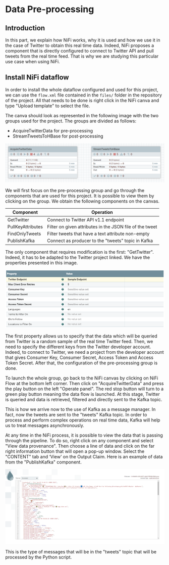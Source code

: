 # Data Pre-processing

## Introduction

In this part, we explain how NiFi works, why it is used and how we use it in the case of Twitter to obtain this real time data. Indeed, NiFi proposes a component that is directly configured to connect to Twitter API and pull tweets from the real time feed. That is why we are studying this particular use case when using NiFi.

## Install NiFi dataflow

In order to install the whole dataflow configured and used for this project, we can use the `flow.xml` file contained in the `files/` folder in the repository of the project. All that needs to be done is right click in the NiFi canva and type "Upload template" to select the file.

The canva should look as represented in the following image with the two groups used for the project. The groups are divided as follows:
- AcquireTwitterData for pre-processing
- StreamTweetsToHBase for post-processing

![groups](https://github.com/AmauryDM/twitter-dataflow/blob/main/images/groups.png)

We will first focus on the pre-processing group and go through the components that are used for this project. It is possible to view them by clicking on the group. We obtain the following components on the canvas.

| Component | Operation |
| --- | --- |
| GetTwitter | Connect to Twitter API v1.1 endpoint |
| PullKeyAttributes | Filter on given attributes in the JSON file of the tweet |
| FindOnlyTweets | Filter tweets that have a text attribute non-empty |
| PublishKafka | Connect as producer to the "tweets" topic in Kafka |

The only component that requires modification is the first: "GetTwitter". Indeed, it has to be adapted to the Twitter project linked. We have the properties presented in this image.

![properties](https://github.com/AmauryDM/twitter-dataflow/blob/main/images/properties.png)

The first property allows us to specify that the data which will be queried from Twitter is a random sample of the real time Twitter feed. Then, we need to specify the different keys from the Twitter developer account. Indeed, to connect to Twitter, we need a project from the developer account that gives Consumer Key, Consumer Secret, Access Token and Access Token Secret. After that, the configuration of the pre-processing group is done. 

To launch the whole group, go back to the NiFi canvas by clicking on NiFi Flow at the bottom left corner. Then click on "AcquireTwitterData" and press the play button on the left "Operate panel". The red stop button will turn to a green play button meaning the data flow is launched. At this stage, Twitter is queried and data is retrieved, filtered and directly sent to the Kafka topic.

This is how we arrive now to the use of Kafka as a message manager. In fact, now the tweets are sent to the "tweets" Kafka topic. In order to process and perform complex operations on real time data, Kafka will help us to treat messages asynchronously.

At any time in the NiFi process, it is possible to view the data that is passing through the pipeline. To do so, right click on any component and select "View data provenance". Then choose a line of data and click on the far right information button that will open a pop-up window. Select the "CONTENT" tab and ‘View’ on the Output Claim. Here is an example of data from the "PublishKafka" component.

![output](https://github.com/AmauryDM/twitter-dataflow/blob/main/images/output.png)

This is the type of messages that will be in the "tweets" topic that will be processed by the Python script.
